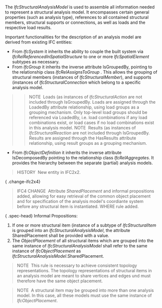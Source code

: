 The _IfcStructuralAnalysisModel_ is used to assemble all information needed to represent a structural analysis model. It encompasses certain general properties (such as analysis type), references to all contained structural members, structural supports or connections, as well as loads and the respective load results.  

Important functionalities for the description of an analysis model are derived from existing IFC entities:  

* From _IfcSystem_ it inherits the ability to couple the built system via _IfcRelReferencedInSpatialStructure_ to one or more _IfcSpatialElement_ subtypes as necessary.
* From _IfcGroup_ it inherits the inverse attribute IsGroupedBy, pointing to the relationship class _IfcRelAssignsToGroup_ . This allows the grouping of structural members (instances of _IfcStructuralMember_), and supports (instances of _IfcStructuralConnection_ which belong to a specific analysis model.

>> NOTE&nbsp; Loads (as instances of _IfcStructuralAction_ are not included through IsGroupedBy. Loads are assigned through the LoadedBy attribute relationship, using load groups as a grouping mechanism. Only top-level load groups should be referenced via LoadedBy, i.e. load combinations if any load combinations exist, or load cases if no load combinations exist in this analysis model.
>> NOTE&nbsp; Results (as instances of _IfcStructuralReaction_ are not included through IsGroupedBy. Results are assigned through the HasResults attribute relationship, using result groups as a grouping mechanism.

* From _IfcObjectDefinition_ it inherits the inverse attribute IsDecomposedBy pointing to the relationship class _IfcRelAggregates_. It provides the hierarchy between the separate (partial) analysis models.
  
> HISTORY&nbsp; New entity in IFC2x2.

{ .change-ifc2x4}
> IFC4 CHANGE&nbsp; Attribute _SharedPlacement_ and informal propositions added, allowing for easy retrieval of the common object placement and for specification of the analysis model's coordiante system before any structural item is instantiated. WHERE rule added.

{ .spec-head}
Informal Propositions:

1. If one or more structural item (instance of a subtype of _IfcStructuralItem_ is grouped into an _IfcStructuralAnalysisModel_, the attribute SharedPlacement shall be provided with a value.
2. The _ObjectPlacement_ of all structural items which are grouped into the same instance of _IfcStructuralAnalysisModel_ shall refer to the same instance of _IfcObjectPlacement_ as _IfcStructuralAnalysisModel_.SharedPlacement.

  
> NOTE&nbsp; This rule is necessary to achieve consistent topology representations. The topology representations of structural items in an analysis model are meant to share vertices and edges und must therefore have the same object placement.

> NOTE&nbsp; A structural item may be grouped into more than one analysis model. In this case, all these models must use the same instance of _IfcObjectPlacement_.
